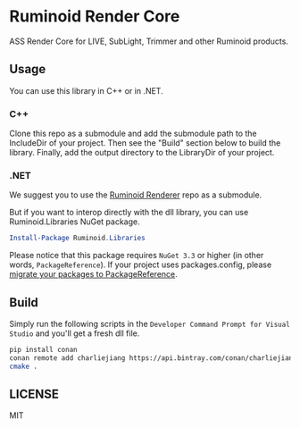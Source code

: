 # Ruminoid Render Core

ASS Render Core for LIVE, SubLight, Trimmer and other Ruminoid products.

## Usage

You can use this library in C++ or in .NET.

### C++

Clone this repo as a submodule and add the submodule path to the IncludeDir of your project. Then see the "Build" section below to build the library. Finally, add the output directory to the LibraryDir of your project.

### .NET

We suggest you to use the [Ruminoid Renderer](https://github.com/Ruminoid/Renderer) repo as a submodule.

But if you want to interop directly with the dll library, you can use Ruminoid.Libraries NuGet package.

```ps1
Install-Package Ruminoid.Libraries
```

Please notice that this package requires `NuGet 3.3` or higher (in other words, `PackageReference`). If your project uses packages.config, please [migrate your packages to PackageReference](https://docs.microsoft.com/en-us/nuget/consume-packages/migrate-packages-config-to-package-reference).

## Build

Simply run the following scripts in the `Developer Command Prompt for Visual Studio` and you'll get a fresh dll file.

```sh
pip install conan
conan remote add charliejiang https://api.bintray.com/conan/charliejiang/conan
cmake .
```

## LICENSE

MIT
